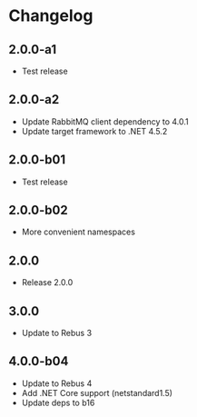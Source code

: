 # Changelog

## 2.0.0-a1

* Test release

## 2.0.0-a2

* Update RabbitMQ client dependency to 4.0.1
* Update target framework to .NET 4.5.2

## 2.0.0-b01

* Test release

## 2.0.0-b02

* More convenient namespaces

## 2.0.0

* Release 2.0.0

## 3.0.0

* Update to Rebus 3

## 4.0.0-b04

* Update to Rebus 4
* Add .NET Core support (netstandard1.5)
* Update deps to b16